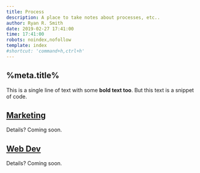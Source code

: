 ```yaml
---
title: Process
description: A place to take notes about processes, etc..
author: Ryan R. Smith
date: 2019-02-27 17:41:00
time: 17:41:00
robots: noindex,nofollow
template: index
#shortcut: 'command+h,ctrl+h'
---
```


## %meta.title%
This is a single line of text with some **bold text too**. But this text is a snippet of code.

## [Marketing](/process/marketing "Marketing process notes")
Details? Coming soon.

## [Web Dev](/process/webdev "Web Dev process notes")
Details? Coming soon.
